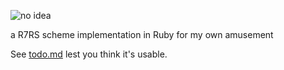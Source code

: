![no idea](https://i.imgur.com/e7ArY2r.jpg)

a R7RS scheme implementation in Ruby for my own amusement

See [todo.md](https://github.com/seven1m/scheme-vm/blob/master/todo.md) lest you think it's usable.
